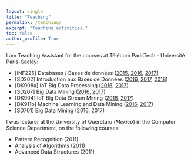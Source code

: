 ```yaml
---
layout: single
title: "Teaching"
permalink: /teaching/
excerpt: "Teaching activities."
toc: false
author_profile: True
---
```

I am Teaching Assistant for the courses at Télécom ParisTech - Université Paris-Saclay:

- [INF225] Databases / Bases de données ([2015](http://dbweb.enst.fr/teaching/INF225/INF225.html),
                                         [2016](http://dbweb.enst.fr/teaching/INF225/INF225.html),
                                         [2017](http://albertbifet.com/inf725-databases-bases-de-donnees-specifiques-pour-les-ms-2017-2018/))
- [SD202] Introduction aux Bases de Données ([2016](http://dbweb.enst.fr/teaching/INF225/INF225.html),
                                             [2017](http://albertbifet.com/sd202-databases-bases-de-donnees-creneau-filiere-sd-2017-2018/),
                                             [2018](http://albertbifet.com/sd202-databases-bases-de-donnees-creneau-d-2017-2018/))
- [DK908a] IoT Big Data Processing ([2016](http://albertbifet.com/dk-iot-big-data-processing-2016-2017/), 
                                    [2017](http://albertbifet.com/dk-iot-big-data-processing-2017-2018/))
- [SD207] Big Data Mining ([2016](http://albertbifet.com/sd207-big-data-mining-2016-2017/), 
                           [2017](http://albertbifet.com/sd701-big-data-mining-2017-2018/))
- [DK904] IoT Big Data Stream Mining ([2016](http://albertbifet.com/dk-iot-stream-data-mining-2016-2017/), 
                               [2017](http://albertbifet.com/dk-iot-stream-data-mining-2017-2018/))
- [DK911b] Machine Learning and Data Mining ([2016](http://albertbifet.com/dk-machine-learning-and-data-mining-2016-2017/), 
                                             [2017](http://albertbifet.com/dk-machine-learning-and-data-mining-2017-2018/))
- [SD701] Big Data Mining ([2016](http://albertbifet.com/sd207-big-data-mining-2016-2017/), [2017](http://albertbifet.com/sd207-big-data-mining-2016-2017/))

I was lecturer at the University of Queretaro (_Mexico_) in the Computer Science Department, on the following courses:
- Pattern Recognition (2011)
- Analysis of Algorithms (2011)
- Advanced Data Structures (2011)